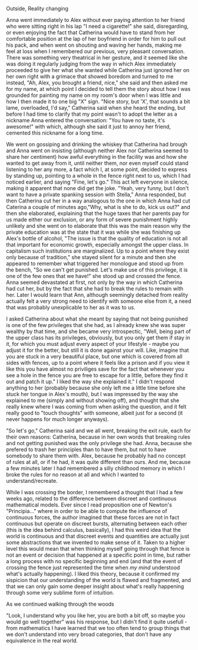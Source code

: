 Outside, Reality changing

Anna went immediately to Alex without ever paying attention to her friend who were sitting right in his lap "I need a cigarette!" she said, disregarding, or even enjoying the fact that Catherina would have to stand from her comfortable position at the lap of her boyfriend in order for him to pull out his pack, and when went on shouting and waving her hands, making me feel at loss when I remembered our previous, very pleasant conversation. There was something very theatrical in her gesture, and it seemed like she was doing it regularly judging from the way in which Alex immediately proceeded to give her what she wanted while Catherina just ignored her on her own right with a grimace that showed boredom and turned to me instead, "Ah, Alex, you brought a friend, nice," she said and then asked me for my name, at which point I decided to tell them the story about how I was grounded for painting my name on my room's door when I was little and how I then made it to one big "X" sign. "Nice story, but 'X', that sounds a bit lame, overloaded, I'd say," Catherina said when she heard the ending, but before I had time to clarify that my point wasn't to adopt the letter as a nickname Anna entered the conversation: "You have no taste, it's awesome!" with which, although she said it just to annoy her friend, cemented this nickname for a long time.

We went on gossiping and drinking the whiskey that Catherina had brough and Anna went on insisting (although neither Alex nor Catherina seemed to share her centiment) how awful everything in the facility was and how she wanted to get away from it, until neither them, nor even myself could stand listening to her any more, a fact which I, at some point, decided to express by standing up, pointing to a whole in the fence right next to us, which I had noticed earlier, and saying "Fine, let's go." This act left everyone in silence, making it apparent that none did get the joke. "Yeah, very funny, but I don't want to have a private spanking session with Stella," Anna responded, but then Catherina cut her in a way analogous to the one in which Anna had cut Caterina a couple of minutes ago,"Why, what is she to do, kick us out?" and then she elaborated, explaining that the huge taxes that her parents pay for us made either our exclusion, or any form of severe punishment highly unlikely and she went on to elaborate that this was the main reason why the private education was at the state that it was while she was finishing up Alex's bottle of alcohol, "The issue is that the quality of education is not all that important for economic growth, especially amongst the upper class. In capitalism such institutions are marginalized. Up to a point where they exist only because of tradition," she stayed silent for a minute and then she appeared to remember what triggered her monologue and stood up from the bench, "So we can't get punished. Let's make use of this privilege, it is one of the few ones that we have!" she stood up and crossed the fence. Anna seemed devastated at first, not only by the way in which Catherina had cut her, but by the fact that she had to break the rules to remain with her. Later I would learn that Ann, although seemingly detached from reality actually felt a very strong need to identify with someone else from it, a need that was probably unexplicable to her as it was to us. 

I asked Catherina about what she meant by saying that not being punished is one of the few privileges that she had, as I already knew she was super wealthy by that time, and she became very introspectic, "Well, being part of the upper class has its privileges, obviously, but you only get them if stay in it, for which you must adjust every aspect of your lifestyle - maybe you adjust it for the better, but still it is done against your will. Like, imagine that you are stuck in a very beautiful place, but one which is covered from all sides with fences, up to a point where it feels like a prison and if you view it like this you have almost no priviliges save for the fact that whenever you see a hole in the fence you are free to escape for a little, before they find it out and patch it up." I liked the way she explained it." I didn't respond anything to her (probably because she only left me a little time before she stuck her tongue in Alex's mouth), but I was impressed by the way she explained to me (simply and without showing off), and thought that she really knew where I was coming from when asking the question, and it felt really good to "touch thoughts" with someone, albeit just for a second (it never happens for much longer anyways). 

"So let's go," Catherina said and we all went, breaking the exit rule, each for their own reasons: Catherina, because in her own words that breaking rules and not getting punished was the only privilege she had. Anna, because she prefered to trash her principles than to have them, but not to have somebody to share them with. Alex, because he probably had no concept of rules at all, or if he had, it was quite different than ours. And me, because a few minutes later I had remembered a silly childhood memory in which I broke the rules for no reason at all and which I wanted to understand/recreate.

While I was crossing the border, I remembered a thought that I had a few weeks ago, related to the difference between discreet and continuous mathematical models. Ever since I read proposition one of Newton's "Principia..." where in order to be able to compute the influence of continuous forces, the author imagined that these forces are not in fact continuous but operate on discreet bursts, alternating between each other (this is the idea behind calculus, basically), I had this weird idea that the world is continuous and that discreet events and quantities are actually just some abstractions that we invented to make sense of it. Taken to a higher level this would mean that when thinking myself going through that fence is not an event or decision that happened at a specific point in time, but rather a long process with no specific beginning and end (and that the event of crossing the fence just represented the time when *my mind* understood what's actually happening). I liked this theory, because it confirmed my sispicion that our understanding of the world is flawed and fragmented, and that we can only gain some deeper insight about what's really happening through some very sublime form of intuition.

As we continued walking through the woods 


"Look, I understand why you like her, you are both a bit off, so maybe you would go well together" was his response, but I didn't find it quite usefull - from mathematics I have learned that we too often tend to group things that we don't understand into very broad categories, that don't have any equivalence in the real world.
